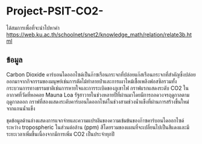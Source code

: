 # Project-PSIT-CO2-

ได้สมการเพื่อที่จะนำไปหาค่า https://web.ku.ac.th/schoolnet/snet2/knowledge_math/relation/relate3b.html

ข้อมูล
---------------------------------
Carbon Dioxide
คาร์บอนไดออกไซด์เป็นก๊าซเรือนกระจกที่ปล่อยแก๊สเรือนกระจกที่สำคัญซึ่งปล่อยออกมาจากกิจกรรมของมนุษย์เช่นการตัดไม้ทำลายป่าและการเผาไหม้เชื้อเพลิงฟอสซิลรวมทั้งกระบวนการทางธรรมชาติเช่นการหายใจและการระเบิดของภูเขาไฟ กราฟแรกแสดงระดับ CO2 ในอากาศที่วัดที่หอคอย Mauna Loa รัฐฮาวายในช่วงหลายปีที่ผ่านมาโดยมีการถอดวงจรฤดูกาลตามฤดูกาลออก กราฟที่สองแสดงระดับคาร์บอนไดออกไซด์ในช่วงสามช่วงน้ำแข็งที่ผ่านการสร้างขึ้นใหม่จากแกนน้ำแข็ง

ชุดข้อมูลด้านล่างแสดงการแจกจ่ายและความแปรผันของความเข้มข้นของก๊าซคาร์บอนไดออกไซด์ระหว่าง tropospheric ในส่วนต่อล้าน (ppm) สีโดยรวมของแผนที่จะเปลี่ยนไปเป็นสีแดงและมีระยะเวลาเพิ่มขึ้นเนื่องจากมีการเพิ่ม CO2 เป็นประจำทุกปี


